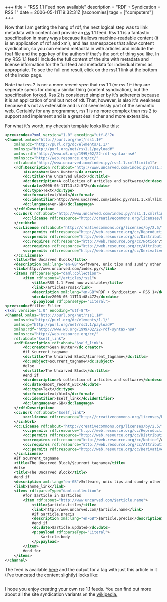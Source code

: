 +++
title = "RSS 1.1 Feed now available"
description = "RDF + Syndication = RSS 1"
date = 2006-05-11T19:32:31Z
[taxonomies]
tags = ["computers"]
+++


Now that I am getting the hang of rdf, the next logical step was to
link metadata with content and provide an [rss][5] 1.1 feed. Rss 1.1 is a
fantastic specification in many ways because it allows machine-readable
content (it is an application of rdf and xml), and has namespaces that
allow content syndication, so you can embed metadata in with articles
and include the foaf file and the pgp key of the authors if that's the
sort of thing you like. In my RSS 1.1 feed I include the full content
of the site with metadata and license information for the full feed and
metadata for individual items as appropriate. To see the full end
result, click on the rss1.1 link at the bottom of the index page.

Note that rss 2 is not a more recent spec that rss 1.1 (or rss 1)- they
are seperate specs for doing a similar thing (content syndication), but
the specification [forked.][6] Rss 2 is considered simpler by it's
adherents because it is an application of xml but not of rdf. That,
however, is also it's weakness because it's not as extensible and is
not seemlessly part of the semantic web. Certainly for any programmer,
rss 1 is no more complex than rss 2 to support and implement and is a
great deal richer and more extensible.

For what it's worth, my cheetah template looks like this:
```xml
<pre><code><?xml version="1.0" encoding="utf-8"?>
<Channel xmlns="http://purl.org/net/rss1.1#"
    xmlns:dc="http://purl.org/dc/elements/1.1/"
    xmlns:p="http://purl.org/net/rss1.1/payload#"
    xmlns:rdf="http://www.w3.org/1999/02/22-rdf-syntax-ns#"
    xmlns:cc="http://web.resource.org/cc/"
    rdf:about="http://www.uncarved.com/index.py/rss1.1.xml?limit=1">
    <rdf:Description rdf:about="http://www.uncarved.com/index.py/rss1.1.xml?limit=1">
        <dc:creator>Sean Hunter</dc:creator>
        <dc:title>The Uncarved Block</dc:title>
        <dc:description>A collection of articles and software</dc:description>
        <dc:date>2006-05-11T13:32:57Z</dc:date>
        <dc:type>Text</dc:type>
        <dc:format>text/html</dc:format>
        <dc:identifier>http://www.uncarved.com/index.py/rss1.1.xml?limit=1</dc:identifier>
        <dc:language>en-GB</dc:language>
    </rdf:Description>
    <cc:Work rdf:about="http://www.uncarved.com/index.py/rss1.1.xml?limit=1">
        <cc:license rdf:resource="http://creativecommons.org/licenses/by/2.5/" />
    </cc:Work>
    <cc:License rdf:about="http://creativecommons.org/licenses/by/2.5/">
        <cc:permits rdf:resource="http://web.resource.org/cc/Reproduction"/>
        <cc:permits rdf:resource="http://web.resource.org/cc/Distribution"/>
        <cc:requires rdf:resource="http://web.resource.org/cc/Notice"/>
        <cc:requires rdf:resource="http://web.resource.org/cc/Attribution"/>
        <cc:permits rdf:resource="http://web.resource.org/cc/DerivativeWorks"/>
    </cc:License>
    <title>The Uncarved Block</title>
    <description xml:lang="en-GB">Software, unix tips and sundry other things</description>
    <link>http://www.uncarved.com/index.py/</link>
    <items rdf:parseType="daml:collection">
        <item rdf:about="/articles/rss1">
            <title>RSS 1.1 Feed now available</title>
            <link>/articles/rss1</link>
            <description xml:lang="en-GB">RDF + Syndication = RSS 1</description>
            <dc:date>2006-05-11T13:08:47Z</dc:date>
            <p:payload rdf:parseType="Literal">
<pre><code>#filter Filter
<?xml version="1.0" encoding="utf-8"?>
<Channel xmlns="http://purl.org/net/rss1.1#"
    xmlns:dc="http://purl.org/dc/elements/1.1/"
    xmlns:p="http://purl.org/net/rss1.1/payload#"
    xmlns:rdf="http://www.w3.org/1999/02/22-rdf-syntax-ns#"
    xmlns:cc="http://web.resource.org/cc/"
    rdf:about="$self_link">
    <rdf:Description rdf:about="$self_link">
        <dc:creator>Sean Hunter</dc:creator>
        #if $current_tagname
        <dc:title>The Uncarved Block/$current_tagname</dc:title>
        <dc:subject>$current_tagname</dc:subject>
        #else
        <dc:title>The Uncarved Block</dc:title>
        #end if
        <dc:description>A collection of articles and software</dc:description>
        <dc:date>$most_recent_w3c</dc:date>
        <dc:type>Text</dc:type>
        <dc:format>text/html</dc:format>
        <dc:identifier>$self_link</dc:identifier>
        <dc:language>en-GB</dc:language>
    </rdf:Description>
    <cc:Work rdf:about="$self_link">
        <cc:license rdf:resource="http://creativecommons.org/licenses/by/2.5/" />
    </cc:Work>
    <cc:License rdf:about="http://creativecommons.org/licenses/by/2.5/">
        <cc:permits rdf:resource="http://web.resource.org/cc/Reproduction"/>
        <cc:permits rdf:resource="http://web.resource.org/cc/Distribution"/>
        <cc:requires rdf:resource="http://web.resource.org/cc/Notice"/>
        <cc:requires rdf:resource="http://web.resource.org/cc/Attribution"/>
        <cc:permits rdf:resource="http://web.resource.org/cc/DerivativeWorks"/>
    </cc:License>
    #if $current_tagname
    <title>The Uncarved Block/$current_tagname</title>
    #else
    <title>The Uncarved Block</title>
    #end if
    <description xml:lang="en-GB">Software, unix tips and sundry other things</description>
    <link>$home_link</link>
    <items rdf:parseType="daml:collection">
        #for $article in $articles
        <item rdf:about="http://www.uncarved.com/$article.name">
            <title>$article.title</title>
            <link>http://www.uncarved.com/$article.name</link>
            #if $article.precis
            <description xml:lang="en-GB">$article.precis</description>
            #end if
            <dc:date>$article.updated</dc:date>
            <p:payload rdf:parseType="Literal">
                $article.body
            </p:payload>
        </item>
        #end for
    </items>
</Channel>
```

The feed is available [here][7] and the output for a tag with just this
article in it (I've truncated the content slightly) looks like:
```
```
I hope you enjoy creating your own rss 1.1 feeds. You can find out more
about all the site syndication variants on the [wikipedia.][8]

[1]: http://www.uncarved.com/articles/rss1
[2]: http://www.uncarved.com/
[3]: http://www.uncarved.com/articles/contact
[4]: http://www.uncarved.com/login/
[5]: http://inamidst.com/rss1.1/
[6]: http://diveintomark.org/archives/2002/09/06/history_of_the_rss_fork
[7]: http://www.uncarved.com/rss1.1.xml
[8]: http://en.wikipedia.org/wiki/RSS_(file_format)
[9]: http://www.uncarved.com/tags/computers
[11]: http://creativecommons.org/licenses/by-sa/4.0/
